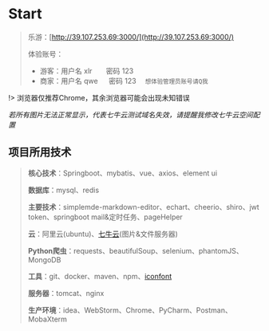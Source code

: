 # Start

> 乐游：[http://39.107.253.69:3000/](http://39.107.253.69:3000/)
>
> 体验账号：
>
> - 游客：用户名 xlr&emsp;&emsp;密码 123
> - 商家：用户名 qwe &emsp; 密码 123   &emsp;```想体验管理员账号请Q我```

!> 浏览器仅推荐Chrome，其余浏览器可能会出现未知错误

*若所有图片无法正常显示，代表七牛云测试域名失效，请提醒我修改七牛云空间配置*





## 项目所用技术

> **核心技术**：Springboot、mybatis、vue、axios、element ui
>
> **数据库**：mysql、redis
>
> **主要技术**：simplemde-markdown-editor、echart、cheerio、shiro、jwt token、springboot mail&定时任务、pageHelper
>
> **云**：阿里云(ubuntu)、[七牛云](https://developer.qiniu.com/kodo/sdk/1239/java)(图片&文件服务器)
>
> **Python爬虫**：requests、beautifulSoup、selenium、phantomJS、MongoDB
>
> **工具**：git、docker、maven、npm、[iconfont](https://juejin.im/post/59bb864b5188257e7a427c09)
>
> **服务器**：tomcat、nginx
>
> **生产环境**：idea、WebStorm、Chrome、PyCharm、Postman、MobaXterm

